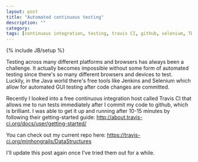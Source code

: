 ```yaml
---
layout: post
title: "Automated continuous testing"
description: ""
category: 
tags: [continuous integration, testing, travis CI, github, selenium, TDD, test driven development, jenkins]
---
```

{% include JB/setup %}

Testing across many different platforms and browsers has always been a challenge.
It actually becomes impossible without some form of automated testing since there's
so many different browsers and devices to test. Luckily, in the Java world there's
free tools like Jenkins and Selenium which allow for automated GUI testing after
code changes are committed.

Recently I looked into a free continuous integration host called Travis CI that
allows me to run tests immediately after I commit my code to github, which is 
brilliant. I was able to get it up and running after 10-15 minutes by following
their getting-started guide: <a href="http://about.travis-ci.org/docs/user/getting-started/" target="_blank">http://about.travis-ci.org/docs/user/getting-started/</a>

You can check out my current repo here: <a href="https://travis-ci.org/minhongrails/DataStructures" target="_blank">https://travis-ci.org/minhongrails/DataStructures</a>

I'll update this post again once I've tried them out for a while. 